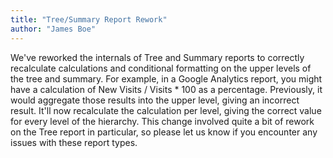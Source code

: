 ```yaml
---
title: "Tree/Summary Report Rework"
author: "James Boe"
---
```

We've reworked the internals of Tree and Summary reports to correctly recalculate calculations and conditional formatting on the upper levels of the tree and summary.<!--more--> For example, in a Google Analytics report, you might have a calculation of New Visits / Visits * 100 as a percentage. Previously, it would aggregate those results into the upper level, giving an incorrect result. It'll now recalculate the calculation per level, giving the correct value for every level of the hierarchy. This change involved quite a bit of rework on the Tree report in particular, so please let us know if you encounter any issues with these report types.